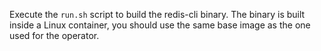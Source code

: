 Execute the `run.sh` script to build the redis-cli binary. The binary is built inside a Linux container, you should use the same base image as the one used for the operator.
